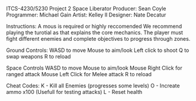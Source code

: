 ITCS-4230/5230 Project 2 Space Liberator
Producer: Sean Coyle
Programmer: Michael Gain
Artist: Kelley lI
Designer: Nate Decatur

Instructions:
A mous is required or highly reccomended
We recommend playing the turotial as that explains the core mechanics. The player must fight different enemies and complete objectives to progress through zones. 

Ground Controls:
WASD to move
Mouse to aim/look
Left click to shoot
Q to swap weapons
R to reload

Space Controls
WASD to move
Mouse to aim/look
Mouse Right Click for ranged attack
Mouse Left Click for Melee attack
R to reload


Cheat Codes:
K - Kill all Enemies (progresses some levels)
O - Increate ammo x100 (Usefull for testing attacks)
L - Reset health
